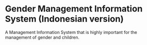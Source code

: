 # Gender Management Information System (Indonesian version)

A Management Information System that is highly important for the management of gender and children.
